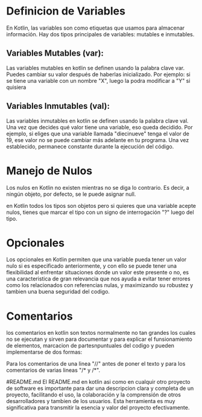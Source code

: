 # Definicion de Variables
En Kotlin, las variables son como etiquetas que usamos para almacenar información. Hay dos tipos principales de variables: mutables e inmutables.

## Variables Mutables (var):
Las variables mutables en kotlin se definen usando la palabra clave var.
Puedes cambiar su valor después de haberlas inicializado.
Por ejemplo: si se tiene una variable con un nombre "X", luego la podra modificar a "Y" si quisiera 

## Variables Inmutables (val):
Las variables inmutables en kotlin se definen usando la palabra clave val.
Una vez que decides qué valor tiene una variable, eso queda decidido. Por ejemplo, si eliges que una variable llamada "diecinueve" tenga el valor de 19, ese valor no se puede cambiar más adelante en tu programa. Una vez establecido, permanece constante durante la ejecución del código.

# Manejo de Nulos
Los nulos en Kotlin no existen mientras no se diga lo contrario. Es decir, a ningún objeto, por defecto, se le puede asignar null. 

en Kotlin todos los tipos son objetos pero
si quieres que una variable acepte nulos, tienes que marcar el tipo con un signo de interrogación "?" luego del tipo.

# Opcionales
Los opcionales en Kotlin permiten que una variable pueda tener un valor nulo si es especificado anteriormente, y con ello se puede tener una flexibilidad al enfrentar situaciones donde un valor este presente o no, es una caracteristica de gran relevancia que nos ayuda a evitar tener errores como los relacionados con referencias nulas, y maximizando su robustez y tambien una buena seguridad del codigo.

# Comentarios
los comentarios en kotlin son textos normalmente no tan grandes los cuales no se ejecutan y sirven para documentar y para explicar el funsionamiento de elementos, marcacion de partesnpuntuales del codigo y pueden implementarse de dos formas:

Para los comentarios de una linea "//" antes de poner el texto y para los comentarios de varias lineas "/* y /*".

#README.md
El README.md en kotlin asi como en cualquir otro proyecto de software es importante para dar una descripcion clara y completa de un proyecto, facilitando el uso, la colaboración y la comprensión de otros desarrolladores y tambien de los usuarios. Esta herramienta es muy significativa para transmitir la esencia y valor del proyecto efectivamente.
